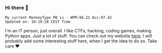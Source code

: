 ### Hi there 👋
<!-- PB START -->
```
My current MonkeyType PB is - WPM:94.21 Acc:97.42
Updated on: 10:19:28 CEST Time
```
<!-- PB END -->
I'm an IT person, just overall. I like CTFs, hacking, coding games, making Python apps. Just a lot of stuff.
You can check out my website [here](https://skill3472.github.io/).
I will probably add some interesting stuff here, when I get the idea to do so. Take care ❤️
